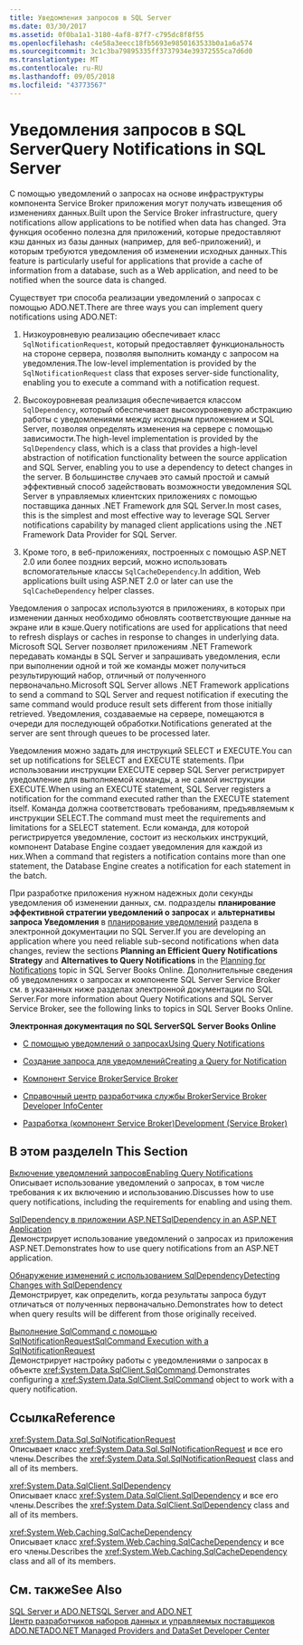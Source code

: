 ```yaml
---
title: Уведомления запросов в SQL Server
ms.date: 03/30/2017
ms.assetid: 0f0ba1a1-3180-4af8-87f7-c795dc8f8f55
ms.openlocfilehash: c4e58a3eecc18fb5693e9850163533b0a1a6a574
ms.sourcegitcommit: 3c1c3ba79895335ff3737934e39372555ca7d6d0
ms.translationtype: MT
ms.contentlocale: ru-RU
ms.lasthandoff: 09/05/2018
ms.locfileid: "43773567"
---
```

# <a name="query-notifications-in-sql-server"></a><span data-ttu-id="19dfe-102">Уведомления запросов в SQL Server</span><span class="sxs-lookup"><span data-stu-id="19dfe-102">Query Notifications in SQL Server</span></span>
<span data-ttu-id="19dfe-103">С помощью уведомлений о запросах на основе инфраструктуры компонента Service Broker приложения могут получать извещения об изменениях данных.</span><span class="sxs-lookup"><span data-stu-id="19dfe-103">Built upon the Service Broker infrastructure, query notifications allow applications to be notified when data has changed.</span></span> <span data-ttu-id="19dfe-104">Эта функция особенно полезна для приложений, которые предоставляют кэш данных из базы данных (например, для веб-приложений), и которым требуются уведомления об изменении исходных данных.</span><span class="sxs-lookup"><span data-stu-id="19dfe-104">This feature is particularly useful for applications that provide a cache of information from a database, such as a Web application, and need to be notified when the source data is changed.</span></span>  
  
 <span data-ttu-id="19dfe-105">Существует три способа реализации уведомлений о запросах с помощью ADO.NET.</span><span class="sxs-lookup"><span data-stu-id="19dfe-105">There are three ways you can implement query notifications using ADO.NET:</span></span>  
  
1.  <span data-ttu-id="19dfe-106">Низкоуровневую реализацию обеспечивает класс `SqlNotificationRequest`, который предоставляет функциональность на стороне сервера, позволяя выполнить команду с запросом на уведомления.</span><span class="sxs-lookup"><span data-stu-id="19dfe-106">The low-level implementation is provided by the `SqlNotificationRequest` class that exposes server-side functionality, enabling you to execute a command with a notification request.</span></span>  
  
2.  <span data-ttu-id="19dfe-107">Высокоуровневая реализация обеспечивается классом `SqlDependency`, который обеспечивает высокоуровневую абстракцию работы с уведомлениями между исходным приложением и SQL Server, позволяя определять изменения на сервере с помощью зависимости.</span><span class="sxs-lookup"><span data-stu-id="19dfe-107">The high-level implementation is provided by the `SqlDependency` class, which is a class that provides a high-level abstraction of notification functionality between the source application and SQL Server, enabling you to use a dependency to detect changes in the server.</span></span> <span data-ttu-id="19dfe-108">В большинстве случаев это самый простой и самый эффективный способ задействовать возможности уведомления SQL Server в управляемых клиентских приложениях с помощью поставщика данных .NET Framework для SQL Server.</span><span class="sxs-lookup"><span data-stu-id="19dfe-108">In most cases, this is the simplest and most effective way to leverage SQL Server notifications capability by managed client applications using the .NET Framework Data Provider for SQL Server.</span></span>  
  
3.  <span data-ttu-id="19dfe-109">Кроме того, в веб-приложениях, построенных с помощью ASP.NET 2.0 или более поздних версий, можно использовать вспомогательные классы `SqlCacheDependency`.</span><span class="sxs-lookup"><span data-stu-id="19dfe-109">In addition, Web applications built using ASP.NET 2.0 or later can use the `SqlCacheDependency` helper classes.</span></span>  
  
 <span data-ttu-id="19dfe-110">Уведомления о запросах используются в приложениях, в которых при изменении данных необходимо обновлять соответствующие данные на экране или в кэше.</span><span class="sxs-lookup"><span data-stu-id="19dfe-110">Query notifications are used for applications that need to refresh displays or caches in response to changes in underlying data.</span></span> <span data-ttu-id="19dfe-111">Microsoft SQL Server позволяет приложениям .NET Framework передавать команды в SQL Server и запрашивать уведомления, если при выполнении одной и той же команды может получиться результирующий набор, отличный от полученного первоначально.</span><span class="sxs-lookup"><span data-stu-id="19dfe-111">Microsoft SQL Server allows .NET Framework applications to send a command to SQL Server and request notification if executing the same command would produce result sets different from those initially retrieved.</span></span> <span data-ttu-id="19dfe-112">Уведомления, создаваемые на сервере, помещаются в очереди для последующей обработки.</span><span class="sxs-lookup"><span data-stu-id="19dfe-112">Notifications generated at the server are sent through queues to be processed later.</span></span>  
  
 <span data-ttu-id="19dfe-113">Уведомления можно задать для инструкций SELECT и EXECUTE.</span><span class="sxs-lookup"><span data-stu-id="19dfe-113">You can set up notifications for SELECT and EXECUTE statements.</span></span> <span data-ttu-id="19dfe-114">При использовании инструкции EXECUTE сервер SQL Server регистрирует уведомление для выполняемой команды, а не самой инструкции EXECUTE.</span><span class="sxs-lookup"><span data-stu-id="19dfe-114">When using an EXECUTE statement, SQL Server registers a notification for the command executed rather than the EXECUTE statement itself.</span></span> <span data-ttu-id="19dfe-115">Команда должна соответствовать требованиям, предъявляемым к инструкции SELECT.</span><span class="sxs-lookup"><span data-stu-id="19dfe-115">The command must meet the requirements and limitations for a SELECT statement.</span></span> <span data-ttu-id="19dfe-116">Если команда, для которой регистрируется уведомление, состоит из нескольких инструкций, компонент Database Engine создает уведомления для каждой из них.</span><span class="sxs-lookup"><span data-stu-id="19dfe-116">When a command that registers a notification contains more than one statement, the Database Engine creates a notification for each statement in the batch.</span></span>  
  
 <span data-ttu-id="19dfe-117">При разработке приложения нужном надежных доли секунды уведомления об изменении данных, см. подразделы **планирование эффективной стратегии уведомлений о запросах** и **альтернативы запроса Уведомления** в [планирование уведомлений](https://go.microsoft.com/fwlink/?LinkId=211984) раздела в электронной документации по SQL Server.</span><span class="sxs-lookup"><span data-stu-id="19dfe-117">If you are developing an application where you need reliable sub-second notifications when data changes, review the sections **Planning an Efficient Query Notifications Strategy** and **Alternatives to Query Notifications** in the [Planning for Notifications](https://go.microsoft.com/fwlink/?LinkId=211984) topic in SQL Server Books Online.</span></span> <span data-ttu-id="19dfe-118">Дополнительные сведения об уведомлениях о запросах и компоненте SQL Server Service Broker см. в указанных ниже разделах электронной документации по SQL Server.</span><span class="sxs-lookup"><span data-stu-id="19dfe-118">For more information about Query Notifications and SQL Server Service Broker, see the following links to topics in SQL Server Books Online.</span></span>  
  
 <span data-ttu-id="19dfe-119">**Электронная документация по SQL Server**</span><span class="sxs-lookup"><span data-stu-id="19dfe-119">**SQL Server Books Online**</span></span>  
  
-   [<span data-ttu-id="19dfe-120">С помощью уведомлений о запросах</span><span class="sxs-lookup"><span data-stu-id="19dfe-120">Using Query Notifications</span></span>](https://msdn.microsoft.com/library/ms175110.aspx)  
  
-   [<span data-ttu-id="19dfe-121">Создание запроса для уведомлений</span><span class="sxs-lookup"><span data-stu-id="19dfe-121">Creating a Query for Notification</span></span>](https://msdn.microsoft.com/library/ms181122.aspx)  
  
-   [<span data-ttu-id="19dfe-122">Компонент Service Broker</span><span class="sxs-lookup"><span data-stu-id="19dfe-122">Service Broker</span></span>](https://msdn.microsoft.com/library/bb522889.aspx)  
  
-   [<span data-ttu-id="19dfe-123">Справочный центр разработчика службы Broker</span><span class="sxs-lookup"><span data-stu-id="19dfe-123">Service Broker Developer InfoCenter</span></span>](https://msdn.microsoft.com/library/ms166100.aspx)  
  
-   [<span data-ttu-id="19dfe-124">Разработка (компонент Service Broker)</span><span class="sxs-lookup"><span data-stu-id="19dfe-124">Development (Service Broker)</span></span>](https://msdn.microsoft.com/library/bb522908.aspx)  
  
## <a name="in-this-section"></a><span data-ttu-id="19dfe-125">В этом разделе</span><span class="sxs-lookup"><span data-stu-id="19dfe-125">In This Section</span></span>  
 [<span data-ttu-id="19dfe-126">Включение уведомлений запросов</span><span class="sxs-lookup"><span data-stu-id="19dfe-126">Enabling Query Notifications</span></span>](../../../../../docs/framework/data/adonet/sql/enabling-query-notifications.md)  
 <span data-ttu-id="19dfe-127">Описывает использование уведомлений о запросах, в том числе требования к их включению и использованию.</span><span class="sxs-lookup"><span data-stu-id="19dfe-127">Discusses how to use query notifications, including the requirements for enabling and using them.</span></span>  
  
 [<span data-ttu-id="19dfe-128">SqlDependency в приложении ASP.NET</span><span class="sxs-lookup"><span data-stu-id="19dfe-128">SqlDependency in an ASP.NET Application</span></span>](../../../../../docs/framework/data/adonet/sql/sqldependency-in-an-aspnet-app.md)  
 <span data-ttu-id="19dfe-129">Демонстрирует использование уведомлений о запросах из приложения ASP.NET.</span><span class="sxs-lookup"><span data-stu-id="19dfe-129">Demonstrates how to use query notifications from an ASP.NET application.</span></span>  
  
 [<span data-ttu-id="19dfe-130">Обнаружение изменений с использованием SqlDependency</span><span class="sxs-lookup"><span data-stu-id="19dfe-130">Detecting Changes with SqlDependency</span></span>](../../../../../docs/framework/data/adonet/sql/detecting-changes-with-sqldependency.md)  
 <span data-ttu-id="19dfe-131">Демонстрирует, как определить, когда результаты запроса будут отличаться от полученных первоначально.</span><span class="sxs-lookup"><span data-stu-id="19dfe-131">Demonstrates how to detect when query results will be different from those originally received.</span></span>  
  
 [<span data-ttu-id="19dfe-132">Выполнение SqlCommand с помощью SqlNotificationRequest</span><span class="sxs-lookup"><span data-stu-id="19dfe-132">SqlCommand Execution with a SqlNotificationRequest</span></span>](../../../../../docs/framework/data/adonet/sql/sqlcommand-execution-with-a-sqlnotificationrequest.md)  
 <span data-ttu-id="19dfe-133">Демонстрирует настройку работы с уведомлениями о запросах в объекте <xref:System.Data.SqlClient.SqlCommand>.</span><span class="sxs-lookup"><span data-stu-id="19dfe-133">Demonstrates configuring a <xref:System.Data.SqlClient.SqlCommand> object to work with a query notification.</span></span>  
  
## <a name="reference"></a><span data-ttu-id="19dfe-134">Ссылка</span><span class="sxs-lookup"><span data-stu-id="19dfe-134">Reference</span></span>  
 <xref:System.Data.Sql.SqlNotificationRequest>  
 <span data-ttu-id="19dfe-135">Описывает класс <xref:System.Data.Sql.SqlNotificationRequest> и все его члены.</span><span class="sxs-lookup"><span data-stu-id="19dfe-135">Describes the <xref:System.Data.Sql.SqlNotificationRequest> class and all of its members.</span></span>  
  
 <xref:System.Data.SqlClient.SqlDependency>  
 <span data-ttu-id="19dfe-136">Описывает класс <xref:System.Data.SqlClient.SqlDependency> и все его члены.</span><span class="sxs-lookup"><span data-stu-id="19dfe-136">Describes the <xref:System.Data.SqlClient.SqlDependency> class and all of its members.</span></span>  
  
 <xref:System.Web.Caching.SqlCacheDependency>  
 <span data-ttu-id="19dfe-137">Описывает класс <xref:System.Web.Caching.SqlCacheDependency> и все его члены.</span><span class="sxs-lookup"><span data-stu-id="19dfe-137">Describes the <xref:System.Web.Caching.SqlCacheDependency> class and all of its members.</span></span>  
  
## <a name="see-also"></a><span data-ttu-id="19dfe-138">См. также</span><span class="sxs-lookup"><span data-stu-id="19dfe-138">See Also</span></span>  
 [<span data-ttu-id="19dfe-139">SQL Server и ADO.NET</span><span class="sxs-lookup"><span data-stu-id="19dfe-139">SQL Server and ADO.NET</span></span>](../../../../../docs/framework/data/adonet/sql/index.md)  
 [<span data-ttu-id="19dfe-140">Центр разработчиков наборов данных и управляемых поставщиков ADO.NET</span><span class="sxs-lookup"><span data-stu-id="19dfe-140">ADO.NET Managed Providers and DataSet Developer Center</span></span>](https://go.microsoft.com/fwlink/?LinkId=217917)
